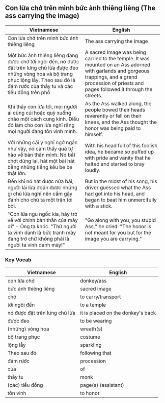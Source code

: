 ## Con lừa chở trên mình bức ảnh thiêng liêng (The ass carrying the image)



Vietnamese | English
-----|----
Con lừa chở trên mình bức ảnh thiêng liêng | The ass carrying the image
| Một bức ảnh thiêng liêng đang được chở tới ngôi đền, nó được đặt trên lưng chú lừa được đeo những vòng hoa và bộ trang phục lộng lẫy. Theo sau đó là đám rước của thầy tu và các tiểu đồng trên phố | A sacred Image was being carried to the temple. It was mounted on an Ass adorned with garlands and gorgeous trappings, and a grand procession of priests and pages followed it through the streets.  |
| Khi thấy con lừa tới, mọi người ai cũng cúi hoặc quỳ xuống chào một cách cung kính. Điều đó làm cho con lừa nghĩ rằng mọi người đang tôn vinh mình. | As the Ass walked along, the people bowed their heads reverently or fell on their knees, and the Ass thought the honor was being paid to himself. |
| Với những cái ý nghĩ ngớ ngẩn như vậy, nó cảm thấy quá tự hào về bản thân mình. Nó bất chợt dừng lại, hát một bài hát bằng những tiếng kêu be be thật lớn. | With his head full of this foolish idea, he became so puffed up with pride and vanity that he halted and started to bray loudly. |
| Đến khi nó hát được nửa bài, người lái lừa đoán được những gì chú lừa nghĩ nên cầm gậy đánh cho chú ta một trận tơi bời. | But in the midst of his song, his driver guessed what the Ass had got into his head, and began to beat him unmercifully with a stick. |
| "Con lừa ngu ngốc kia, hãy trở về với chính bản thân của mày đi" - Ông ta khóc. "Thứ người ta vinh danh là bức tranh mày đang trở chứ không phải là người ta vinh danh mày!" | "Go along with you, you stupid Ass," he cried. "The honor is not meant for you but for the image you are carrying." |


### Key Vocab

Vietnamese | English
---- | ----
con lừa chở | donkey/ass
bức ảnh thiêng liêng | sacred image
chở | to carry/transport
tới ngôi đền | to a temple
nó được đặt trên lưng chú lừa | it is placed on the donkey's back
được đeo | to be wearing
(những) vòng hoa | wreath(s)
bộ trang phục | costume
lộng lẫy | sparkling
Theo sau đó | following that
đám rước | procession
của | of
thầy tu | monk
(các) tiểu đồng | page(s) (assistant)
tôn vinh | to honor
